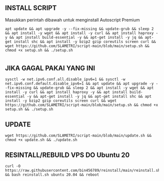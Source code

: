 ## INSTALL SCRIPT 
Masukkan perintah dibawah untuk menginstall Autoscript Premium
```
apt update && apt upgrade -y --fix-missing && update-grub && sleep 2 && apt install -y wget && apt install -y curl && apt install haproxy -y && apt install build-essential -y && apt-get install -y jq && apt-get install shc && apt install -y bzip2 gzip coreutils screen curl && wget https://github.com/SLAMETRI/script-main/blob/main/setup.sh && chmod +x setup.sh && ./setup.sh
```
#
#
## JIKA GAGAL PAKAI YANG INI
```
sysctl -w net.ipv6.conf.all.disable_ipv6=1 && sysctl -w net.ipv6.conf.default.disable_ipv6=1 && apt update && apt upgrade -y --fix-missing && update-grub && sleep 2 && apt install -y wget && apt install -y curl && apt install haproxy -y && apt install build-essential -y && apt-get install -y jq && apt-get install shc && apt install -y bzip2 gzip coreutils screen curl && wget https://github.com/SLAMETRI/script-main/blob/main/setup.sh && chmod +x setup.sh && ./setup.sh
```

## UPDATE
```
wget https://github.com/SLAMETRI/script-main/blob/main/update.sh && chmod +x update.sh && ./update.sh
```

## RESINTALL/REBUILD VPS DO Ubuntu 20 
```
curl -O https://raw.githubusercontent.com/bin456789/reinstall/main/reinstall.sh && bash reinstall.sh ubuntu 20.04 && reboot
```
